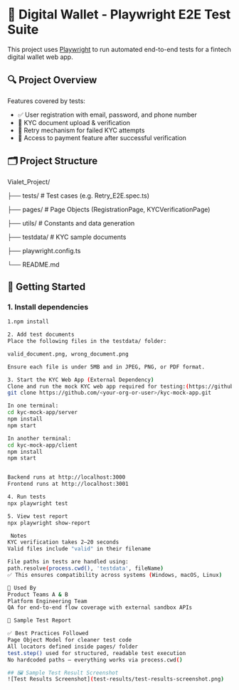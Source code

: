 # 📱 Digital Wallet - Playwright E2E Test Suite

This project uses [Playwright](https://playwright.dev) to run automated end-to-end tests for a fintech digital wallet web app.

## 🔍 Project Overview

Features covered by tests:

- ✅ User registration with email, password, and phone number
- 📄 KYC document upload & verification
- 🔁 Retry mechanism for failed KYC attempts
- 💸 Access to payment feature after successful verification

## 🗂️ Project Structure

Vialet_Project/

├── tests/ # Test cases (e.g. Retry_E2E.spec.ts)

├── pages/ # Page Objects (RegistrationPage, KYCVerificationPage)

├── utils/ # Constants and data generation

├── testdata/ # KYC sample documents

├── playwright.config.ts

└── README.md


## 🚀 Getting Started

### 1. Install dependencies

```bash
1.npm install

2. Add test documents
Place the following files in the testdata/ folder:

valid_document.png, wrong_document.png

Ensure each file is under 5MB and in JPEG, PNG, or PDF format.

3. Start the KYC Web App (External Dependency)
Clone and run the mock KYC web app required for testing:(https://github.com/vialeteu/kyc-mock-app)
git clone https://github.com/<your-org-or-user>/kyc-mock-app.git

In one terminal:
cd kyc-mock-app/server
npm install
npm start

In another terminal:
cd kyc-mock-app/client
npm install
npm start


Backend runs at http://localhost:3000
Frontend runs at http://localhost:3001

4. Run tests
npx playwright test

5. View test report
npx playwright show-report

 Notes
KYC verification takes 2–20 seconds 
Valid files include "valid" in their filename

File paths in tests are handled using:
path.resolve(process.cwd(), 'testdata', fileName)
✅ This ensures compatibility across systems (Windows, macOS, Linux)

🤝 Used By
Product Teams A & B
Platform Engineering Team
QA for end-to-end flow coverage with external sandbox APIs

📸 Sample Test Report

✅ Best Practices Followed
Page Object Model for cleaner test code
All locators defined inside pages/ folder
test.step() used for structured, readable test execution
No hardcoded paths – everything works via process.cwd()

## 🖼️ Sample Test Result Screenshot
![Test Results Screenshot](test-results/test-results-screenshot.png)












